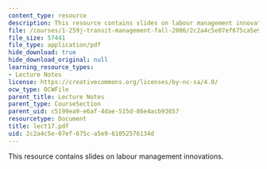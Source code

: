 ```yaml
---
content_type: resource
description: This resource contains slides on labour management innovations.
file: /courses/1-259j-transit-management-fall-2006/2c2a4c5e07ef675ca5e961052576134d_lect17.pdf
file_size: 57441
file_type: application/pdf
hide_download: true
hide_download_original: null
learning_resource_types:
- Lecture Notes
license: https://creativecommons.org/licenses/by-nc-sa/4.0/
ocw_type: OCWFile
parent_title: Lecture Notes
parent_type: CourseSection
parent_uid: c5199ea9-e6af-4dae-515d-86e4acb93657
resourcetype: Document
title: lect17.pdf
uid: 2c2a4c5e-07ef-675c-a5e9-61052576134d
---
```

This resource contains slides on labour management innovations.